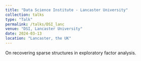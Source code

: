 ```yaml
---
title: "Data Science Institute - Lancaster University"
collection: talks
type: "Talk"
permalink: /talks/DSI_lanc
venue: "DSI, Lancaster University"
date: 2024-03-13
location: "Lancaster, the UK"
---
```


On recovering sparse structures in exploratory factor analysis.
